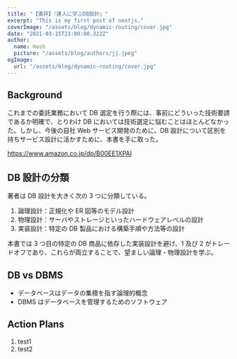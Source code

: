 ```yaml
---
title: "【書評】『達人に学ぶDB設計』"
excerpt: "This is my first post of nextjs."
coverImage: "/assets/blog/dynamic-routing/cover.jpg"
date: "2021-03-15T23:00:00.322Z"
author:
  name: Hash
  picture: "/assets/blog/authors/jj.jpeg"
ogImage:
  url: "/assets/blog/dynamic-routing/cover.jpg"
---
```


## Background

これまでの委託業務において DB 選定を行う際には、事前にどういった技術要請であるか明確で、とりわけ DB においては技術選定に悩むことはほとんどなかった。しかし、今後の自社 Web サービス開発のために、DB 設計について区別を持ちサービス設計に活かすために、本書を手に取った。

https://www.amazon.co.jp/dp/B00EE1XPAI

## DB 設計の分類

著者は DB 設計を大きく次の 3 つに分類している。

1. 論理設計：正規化や ER 図等のモデル設計
2. 物理設計：サーバやストレージといったハードウェアレベルの設計
3. 実装設計：特定の DB 製品における構築手順や方法等の設計

本書では 3 つ目の特定の DB 商品に依存した実装設計を避け、1 及び 2 がトレードオフであり、これらが両立することで、望ましい論理・物理設計を学ぶ。

## DB vs DBMS

- データベースはデータの集積を指す論理的概念
- DBMS はデータベースを管理するためのソフトウェア

## Action Plans

1. test1
2. test2
